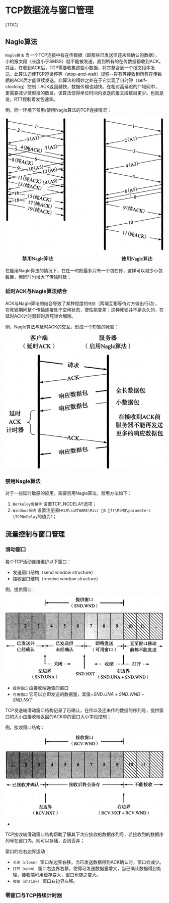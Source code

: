 # TCP数据流与窗口管理

[TOC]



## Nagle算法

`Nagle算法` 当一个TCP连接中有在传数据（即那些已发送但还未经确认的数据），小的报文段（长度小于SMSS）就不能被发送，直到所有的在传数据都收到ACK。并且，在收到ACK后，TCP需要收集这些小数据，将其整合到一个报文段中发送。此算法迫使TCP遵循停等（stop-and-wait）规程--只有等接收到所有在传数据的ACK后才能继续发送。此算法的精妙之处在于它实现了自时钟（self-clocking）控制：ACK返回越快，数据传输也越快。在相对高延迟的广域网中，更需要减少微型报的数目，该算法使得单位时间内发送的报文段数目更少。也就是说，RTT控制着发包速率。

例，同一环境下禁用/使用Nagle算法的TCP连接情况：

![15_6](res/15_6.png)

在启用Nagle算法的情况下，在任一时刻最多只有一个包在传，这样可以减少小包数目，但同时也增大了传输时延；

### 延时ACK与Nagle算法结合

ACK与Nagle算法的结合导致了某种程度的`死锁`（两端互相等待对方做出行动），在死锁期间整个传输连接处于空闲状态，使性能变差；这种死锁并不是永久的，在延时ACK计时器超时后死锁会解除。

例，Nagle算法与延时ACK的交互，形成一个短暂的死锁：

![15_7](res/15_7.png)

### 禁用Nagle算法

对于一些延时敏感的应用，需要禁用Nagle算法，禁用方法如下：

1. `Berkeley套接字` 设置TCP_NODELAY选项；
2. `Windows系统` 设置注册表`HKLM\so盯WARE\Micr ゚S ゚ft\MsMQ\parameters \TCPNoDelay`的值为1；



## 流量控制与窗口管理

### 滑动窗口

每个TCP活动连接维护以下窗口：

- 发送窗口结构（send window structure）
- 接收窗口结构（receive window structure）

例，提供窗口：

![15_9](res/15_9.png)

- `提供窗口` 由接收端通告的窗口
- `可用窗口` 它可以立即发送的数据量，其值=$SND.UNA + SND.WND - SND.NXT$

TCP发送端滑动窗口结构记录了已确认，在传以及还未传的数据的序列号，提供窗口的大小由接收端返回的ACK中的窗口大小字段控制；

例，接收窗口结构：

![15_10](res/15_10.png)

- 

TCP接收端滑动窗口结构帮助了解其下次应接收的数据序列号，若接收到的数据序列号在窗口内，则可以存储，否则丢弃；

窗口的左右边界运动：

- `关闭（close）` 窗口左边界右移，当已发送数据得到ACK确认时，窗口会减少。
- `打开（open）` 窗口右边界右移，使得可发送数据量增大，当已确认数据得到处理，接收端可用缓存变大，窗口也随之变大。
- `收缩（shrink）` 窗口右边界左移。

### 零窗口与TCP持续计时器

